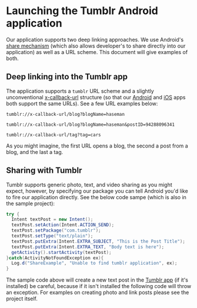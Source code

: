 # Launching the Tumblr Android application

Our application supports two deep linking approaches.  We use Android's [share mechanism](http://developer.android.com/guide/components/intents-filters.html) (which also allows developer's to share directly into our application) as well as a URL scheme.  This document will give examples of both.

## Deep linking into the Tumblr app

The application supports a `tumblr` URL scheme and a slightly unconventional [x-callback-url](http://x-callback-url.com) structure (so that our [Android](https://play.google.com/store/apps/details?id=com.tumblr&hl=en) and [iOS](https://itunes.apple.com/us/app/tumblr/id305343404?mt=8) apps both support the same URLs).  See a few URL examples below:

```
tumblr://x-callback-url/blog?blogName=haseman

tumblr://x-callback-url/blog?blogName=haseman&postID=94288096341

tumblr://x-callback-url/tag?tag=cars
```

As you might imagine, the first URL opens a blog, the second a post from a blog, and the last a tag.

## Sharing with Tumblr

Tumblr supports generic photo, text, and video sharing as you might expect, however, by specifying our package you can tell Android you'd like to fire our application directly.  See the below code sampe (which is also in the sample project):

```java
try {
  Intent textPost = new Intent();
  textPost.setAction(Intent.ACTION_SEND);
  textPost.setPackage("com.tumblr");
  textPost.setType("text/plain");
  textPost.putExtra(Intent.EXTRA_SUBJECT, "This is the Post Title");
  textPost.putExtra(Intent.EXTRA_TEXT, "Body text is here");
  getActivity().startActivity(textPost);
}catch(ActivityNotFoundException ex){
  Log.d("ShareExample", "Unable to find tumblr application", ex);
}
```

The sample code above will create a new text post in the [Tumblr app](https://play.google.com/store/apps/details?id=com.tumblr&hl=en) (if it's installed) be careful, because if it isn't installed the following code will throw an exception.  For examples on creating photo and link posts please see the project itself.
